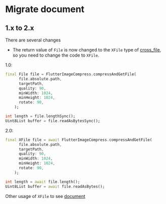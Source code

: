 # Migrate document

## 1.x to 2.x

There are several changes

- The return value of `File` is now changed to the `XFile` type of [cross_file][], so you need to change the code to `XFile`.

1.0:

```dart
final File file = FlutterImageCompress.compressAndGetFile(
      file.absolute.path,
      targetPath,
      quality: 90,
      minWidth: 1024,
      minHeight: 1024,
      rotate: 90,
    );

int length = file.lengthSync();
Uint8List buffer = file.readAsBytesSync();
```

2.0:

```dart
final XFile file = await FlutterImageCompress.compressAndGetFile(
      file.absolute.path,
      targetPath,
      quality: 90,
      minWidth: 1024,
      minHeight: 1024,
      rotate: 90,
    );

int length = await file.length();
Uint8List buffer = await file.readAsBytes();
```

Other usage of `XFile` to see [document][xfile]

[cross_file]: https://pub.dev/packages/cross_file
[xfile]: https://pub.dev/documentation/cross_file/latest/cross_file/XFile-class.html
